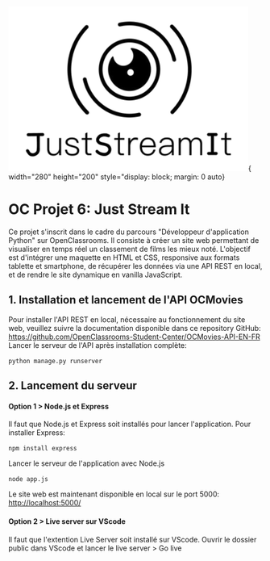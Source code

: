 ![image](public/assets/img/big_logo.png){ width="280" height="200" style="display: block; margin: 0 auto}

# OC Projet 6: Just Stream It
Ce projet s'inscrit dans le cadre du parcours "Développeur d'application Python" sur OpenClassrooms. Il consiste à créer un site web permettant de visualiser en temps réel un classement de films les mieux noté. L'objectif est d'intégrer une maquette en HTML et CSS, responsive aux formats tablette et smartphone, de récupérer les données via une API REST en local, et de rendre le site dynamique en vanilla JavaScript.

## 1. Installation et lancement de l'API OCMovies
Pour installer l'API REST en local, nécessaire au fonctionnement du site web, veuillez suivre la documentation disponible dans ce repository GitHub:  
https://github.com/OpenClassrooms-Student-Center/OCMovies-API-EN-FR  
Lancer le serveur de l'API après installation complète:
```
python manage.py runserver
```

## 2. Lancement du serveur

#### Option 1 > Node.js et Express
Il faut que Node.js et Express soit installés pour lancer l'application.
Pour installer Express:
```
npm install express
```

Lancer le serveur de l'application avec Node.js
```
node app.js
```

Le site web est maintenant disponible en local sur le port 5000: <http://localhost:5000/>

#### Option 2 > Live server sur VScode
Il faut que l'extention Live Server soit installé sur VScode.
Ouvrir le dossier public dans VScode et lancer le live server > Go live
